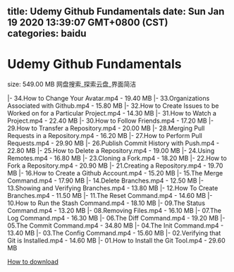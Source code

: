 
title: Udemy Github Fundamentals
date: Sun Jan 19 2020 13:39:07 GMT+0800 (CST)    
categories: baidu
---

# Udemy Github Fundamentals
size: 549.00 MB
 网盘搜索_探索云盘_界面简洁
 
|- 34.How to Change Your Avatar.mp4 - 19.40 MB
|- 33.Organizations Associated with Github.mp4 - 15.80 MB
|- 32.How to Create Issues to be Worked on for a Particular Project.mp4 - 14.30 MB
|- 31.How to Watch a Project.mp4 - 22.40 MB
|- 30.How to Follow Friends.mp4 - 17.20 MB
|- 29.How to Transfer a Repository.mp4 - 20.00 MB
|- 28.Merging Pull Requests in a Repository.mp4 - 16.20 MB
|- 27.How to Perform Pull Requests.mp4 - 29.90 MB
|- 26.Publish Commit History with Push.mp4 - 22.80 MB
|- 25.How to Delete a Repository.mp4 - 19.00 MB
|- 24.Using Remotes.mp4 - 16.80 MB
|- 23.Cloning a Fork.mp4 - 18.20 MB
|- 22.How to Fork a Repository.mp4 - 20.90 MB
|- 21.Creating a Repository.mp4 - 19.70 MB
|- 16.How to Create a Github Account.mp4 - 15.20 MB
|- 15.The Merge Command.mp4 - 17.90 MB
|- 14.Delete Branches.mp4 - 12.50 MB
|- 13.Showing and Verifying Branches.mp4 - 13.80 MB
|- 12.How To Create Branches.mp4 - 11.50 MB
|- 11.The Reset Command.mp4 - 14.60 MB
|- 10.How to Run the Stash Command.mp4 - 18.10 MB
|- 09.The Status Command.mp4 - 13.20 MB
|- 08.Removing Files.mp4 - 16.10 MB
|- 07.The Log Command.mp4 - 16.30 MB
|- 06.The Diff Command.mp4 - 19.20 MB
|- 05.The Commit Command.mp4 - 34.80 MB
|- 04.The Init Command.mp4 - 13.40 MB
|- 03.The Config Command.mp4 - 15.60 MB
|- 02.Verifying that Git is Installed.mp4 - 14.60 MB
|- 01.How to Install the Git Tool.mp4 - 29.60 MB

[How to download](https://bpcam.bemobtrk.com/go/2ceec3aa-1ca2-46d6-b9ff-aaa5c184517c?jno=4019)